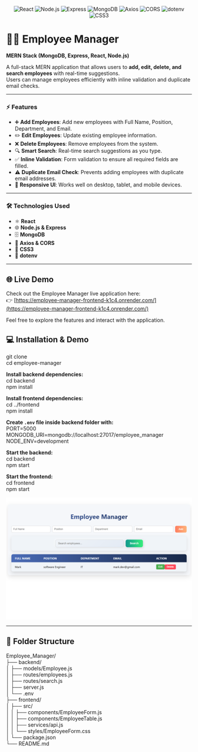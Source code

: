 <p align="center">
  <img src="https://img.shields.io/badge/React-61DAFB?logo=react&logoColor=black&style=for-the-badge" alt="React" width="80" height="60"/>
  <img src="https://img.shields.io/badge/Node.js-339933?logo=node.js&logoColor=white&style=for-the-badge" alt="Node.js" width="80" height="60"/>
  <img src="https://img.shields.io/badge/Express-000000?logo=express&logoColor=white&style=for-the-badge" alt="Express" width="80" height="60"/>
  <img src="https://img.shields.io/badge/MongoDB-47A248?logo=mongodb&logoColor=white&style=for-the-badge" alt="MongoDB" width="80" height="60"/>
  <img src="https://img.shields.io/badge/Axios-5A29E4?logo=axios&logoColor=white&style=for-the-badge" alt="Axios" width="80" height="60"/>
  <img src="https://img.shields.io/badge/CORS-000000?style=for-the-badge" alt="CORS" width="80" height="60"/>
  <img src="https://img.shields.io/badge/dotenv-000000?logo=dotenv&logoColor=white&style=for-the-badge" alt="dotenv" width="80" height="60"/>
  <img src="https://img.shields.io/badge/CSS3-1572B6?logo=css3&logoColor=white&style=for-the-badge" alt="CSS3" width="80" height="60"/>
</p>

# 🧑‍💼 Employee Manager  
**MERN Stack (MongoDB, Express, React, Node.js)**  

A full-stack MERN application that allows users to **add, edit, delete, and search employees** with real-time suggestions.  
Users can manage employees efficiently with inline validation and duplicate email checks.  

---

### ⚡ Features  
- ➕ **Add Employees**: Add new employees with Full Name, Position, Department, and Email.  
- ✏️ **Edit Employees**: Update existing employee information.  
- ❌ **Delete Employees**: Remove employees from the system.  
- 🔍 **Smart Search**: Real-time search suggestions as you type.  
- ✅ **Inline Validation**: Form validation to ensure all required fields are filled.  
- ⚠️ **Duplicate Email Check**: Prevents adding employees with duplicate email addresses.  
- 📱 **Responsive UI**: Works well on desktop, tablet, and mobile devices.  

---

### 🛠️ Technologies Used  
- ⚛️ **React**  
- 🌐 **Node.js & Express**  
- 🗄️ **MongoDB**  
- 📡 **Axios & CORS**  
- 🎨 **CSS3**  
- 🔑 **dotenv**  

---
## 🌐 Live Demo

Check out the Employee Manager live application here:  
👉 [https://employee-manager-frontend-k1c4.onrender.com/](https://employee-manager-frontend-k1c4.onrender.com/)

Feel free to explore the features and interact with the application.

## 💻 Installation & Demo

git clone <your-repo-link>  
cd employee-manager  

**Install backend dependencies:**  
cd backend  
npm install  

**Install frontend dependencies:**  
cd ../frontend  
npm install  

**Create `.env` file inside backend folder with:**  
PORT=5000  
MONGODB_URI=mongodb://localhost:27017/employee_manager  
NODE_ENV=development  

**Start the backend:**  
cd backend  
npm start  

**Start the frontend:**  
cd frontend  
npm start  

<p align="center">
  <img src="./frontend/demo-screenshot.png" alt="Employee Manager Demo" width="800"/>
</p>

---

## 📂 Folder Structure

Employee_Manager/  
├── backend/  
│   ├── models/Employee.js  
│   ├── routes/employees.js  
│   ├── routes/search.js  
│   ├── server.js  
│   └── .env  
├── frontend/  
│   ├── src/  
│   │   ├── components/EmployeeForm.js  
│   │   ├── components/EmployeeTable.js  
│   │   ├── services/api.js  
│   │   └── styles/EmployeeForm.css  
│   └── package.json  
└── README.md  

